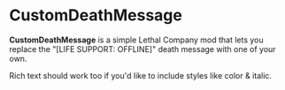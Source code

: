 # CustomDeathMessage

**CustomDeathMessage** is a simple Lethal Company mod that lets you replace the "[LIFE SUPPORT: OFFLINE]" death message with one of your own.

Rich text should work too if you'd like to include styles like color & italic.
